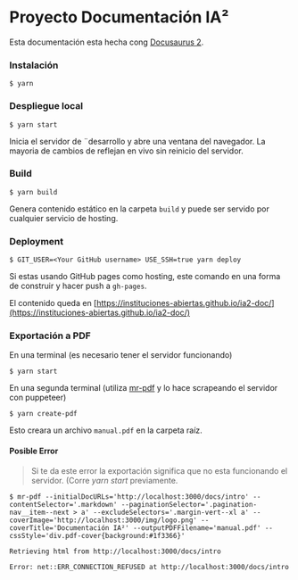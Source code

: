 # Proyecto Documentación IA²

Esta documentación esta hecha cong [Docusaurus 2](https://docusaurus.io/).

### Instalación

```
$ yarn
```

### Despliegue local

```
$ yarn start
```

Inicia el servidor de ¨desarrollo y abre una ventana del navegador. La mayoria de cambios de reflejan en vivo sin reinicio del servidor.

### Build

```
$ yarn build
```

Genera contenido estático en la carpeta `build` y puede ser servido por cualquier servicio de hosting.

### Deployment

```
$ GIT_USER=<Your GitHub username> USE_SSH=true yarn deploy
```

Si estas usando GitHub pages como hosting, este comando en una forma de construir y hacer push a `gh-pages`.

El contenido queda en [https://instituciones-abiertas.github.io/ia2-doc/](https://instituciones-abiertas.github.io/ia2-doc/)

### Exportación a PDF

En una terminal (es necesario tener el servidor funcionando)
```
$ yarn start
```

En una segunda terminal (utiliza [mr-pdf](https://github.com/KohheePeace/mr-pdf) y lo hace scrapeando el servidor con puppeteer)
```
$ yarn create-pdf
```

Esto creara un archivo `manual.pdf` en la carpeta raíz.

#### Posible Error

> Si te da este error la exportación significa que no esta funcionando el servidor. (Corre *yarn start* previamente.

```
$ mr-pdf --initialDocURLs='http://localhost:3000/docs/intro' --contentSelector='.markdown' --paginationSelector='.pagination-nav__item--next > a' --excludeSelectors='.margin-vert--xl a' --coverImage='http://localhost:3000/img/logo.png' --coverTitle='Documentación IA²' --outputPDFFilename='manual.pdf' --cssStyle='div.pdf-cover{background:#1f3366}'

Retrieving html from http://localhost:3000/docs/intro

Error: net::ERR_CONNECTION_REFUSED at http://localhost:3000/docs/intro
```
